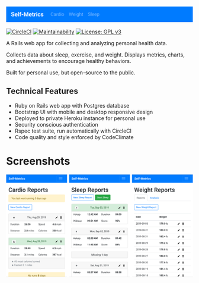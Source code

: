 ![self-metrics-logo](/app/assets/images/logo.png)

[![CircleCI](https://circleci.com/gh/njbbaer/self-metrics.svg?style=svg)](https://circleci.com/gh/njbbaer/self-metrics) 
[![Maintainability](https://api.codeclimate.com/v1/badges/97d3f6de5aca55f1f21b/maintainability)](https://codeclimate.com/github/njbbaer/self-metrics/maintainability) 
[![License: GPL v3](https://img.shields.io/badge/License-GPLv3-blue.svg)](https://www.gnu.org/licenses/gpl-3.0) 

A Rails web app for collecting and analyzing personal health data.

Collects data about sleep, exercise, and weight. Displays metrics, charts, and achievements to encourage healthy behaviors.

Built for personal use, but open-source to the public.

## Technical Features

* Ruby on Rails web app with Postgres database
* Bootstrap UI with mobile and desktop responsive design
* Deployed to private Heroku instance for personal use
* Security conscious authentication
* Rspec test suite, run automatically with CircleCI
* Code quality and style enforced by CodeClimate

# Screenshots
![self-metrics-screenshot](/app/assets/images/screenshots.png)
